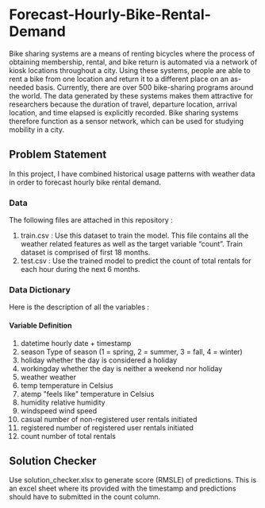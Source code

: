 # Forecast-Hourly-Bike-Rental-Demand
Bike sharing systems are a means of renting bicycles where the process of obtaining membership, rental, and bike return is automated via a network of kiosk locations throughout a city. Using these systems, people are able to rent a bike from one location and return it to a different place on an as-needed basis. Currently, there are over 500 bike-sharing programs around the world. The data generated by these systems makes them attractive for researchers because the duration of travel, departure location, arrival location, and time elapsed is explicitly recorded. Bike sharing systems therefore function as a sensor network, which can be used for studying mobility in a city.

## Problem Statement
In this project, I have combined historical usage patterns with weather data in order to forecast hourly bike rental demand.
### Data
The following files are attached in this repository :
1. train.csv : Use this dataset to train the model. This file contains all the weather related features as well as the target variable “count”. Train dataset is comprised of first 18 months.
2. test.csv : Use the trained model to predict the count of total rentals for each hour during the next 6 months.

### Data Dictionary
Here is the description of all the variables :
#### Variable Definition
   1. datetime hourly                  date + timestamp 
   2. season                           Type of season (1 = spring, 2 = summer, 3 = fall, 4 = winter)
   3. holiday                          whether the day is considered a holiday
   4. workingday                       whether the day is neither a weekend nor holiday
   5. weather weather
   6. temp                             temperature in Celsius
   7. atemp                            "feels like" temperature in Celsius
   8. humidity                         relative humidity
   9. windspeed                        wind speed
   10. casual                          number of non-registered user rentals initiated
   11. registered                      number of registered user rentals initiated
   12. count                           number of total rentals
   
## Solution Checker
Use solution_checker.xlsx to generate score (RMSLE) of predictions. This is an excel sheet where its provided with the timestamp and predictions should have to submitted in the count column.
